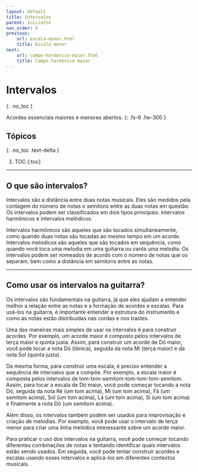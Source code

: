 ```yaml
---
layout: default
title: Intervalos
parent: Iniciante
nav_order: 6
previous:
    url: escala-menor.html
    title: Escala menor
next:
    url: campo-harmonico-maior.html
    title: Campo harmônico maior
---
```


# Intervalos
{: .no_toc }

Acordes essenciais maiores e menores abertos.
{: .fs-6 .fw-300 }

## Tópicos
{: .no_toc .text-delta }

1. TOC
{:toc}

---

## O que são intervalos?

Intervalos são a distância entre duas notas musicais. Eles são medidos pela contagem do número de notas e semitons entre as duas notas em questão. Os intervalos podem ser classificados em dois tipos principais: intervalos harmônicos e intervalos melódicos.

Intervalos harmônicos são aqueles que são tocados simultaneamente, como quando duas notas são tocadas ao mesmo tempo em um acorde. Intervalos melódicos são aqueles que são tocados em sequência, como quando você toca uma melodia em uma guitarra ou canta uma melodia. Os intervalos podem ser nomeados de acordo com o número de notas que os separam, bem como a distância em semitons entre as notas.

---

## Como usar os intervalos na guitarra?

Os intervalos são fundamentais na guitarra, já que eles ajudam a entender melhor a relação entre as notas e a formação de acordes e escalas. Para usá-los na guitarra, é importante entender a estrutura do instrumento e como as notas estão distribuídas nas cordas e nos trastes.

Uma das maneiras mais simples de usar os intervalos é para construir acordes. Por exemplo, um acorde maior é composto pelos intervalos de terça maior e quinta justa. Assim, para construir um acorde de Dó maior, você pode tocar a nota Dó (tônica), seguida da nota Mi (terça maior) e da nota Sol (quinta justa).

Da mesma forma, para construir uma escala, é preciso entender a sequência de intervalos que a compõe. Por exemplo, a escala maior é composta pelos intervalos de tom-tom-semitom-tom-tom-tom-semitom. Assim, para tocar a escala de Dó maior, você pode começar tocando a nota Dó, seguida da nota Ré (um tom acima), Mi (um tom acima), Fá (um semitom acima), Sol (um tom acima), Lá (um tom acima), Si (um tom acima) e finalmente a nota Dó (um semitom acima).

Além disso, os intervalos também podem ser usados para improvisação e criação de melodias. Por exemplo, você pode usar o intervalo de terça menor para criar uma linha melódica interessante sobre um acorde maior.

Para praticar o uso dos intervalos na guitarra, você pode começar tocando diferentes combinações de notas e tentando identificar quais intervalos estão sendo usados. Em seguida, você pode tentar construir acordes e escalas usando esses intervalos e aplicá-los em diferentes contextos musicais.
